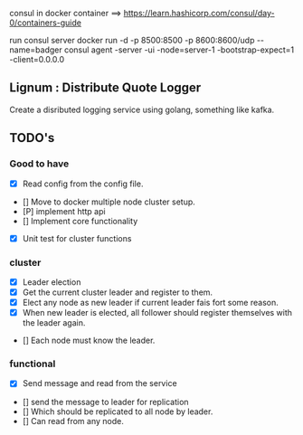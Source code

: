 consul in docker container  ==> https://learn.hashicorp.com/consul/day-0/containers-guide

run consul server
docker run -d -p 8500:8500 -p 8600:8600/udp --name=badger consul agent -server -ui -node=server-1 -bootstrap-expect=1 -client=0.0.0.0

## Lignum : Distribute Quote Logger

Create a disributed logging service using golang, something like kafka.

## TODO's

### Good to have
 - [X] Read config from the config file.
 - [] Move to docker multiple node cluster setup.
 - [P] implement http api 
 - [] Implement core functionality
 - [X] Unit test for cluster functions
 
### cluster 
 - [X] Leader election
 - [X] Get the current cluster leader and register to them.
 - [X] Elect any node as new leader if current leader fais fort some reason.
 - [X] When new leader is elected, all follower should register themselves with the leader again.
 - [] Each node must know the leader.

### functional
  - [X] Send message and read from the service
  - [] send the message to leader for replication
  - [] Which should be replicated to all node by leader.
  - [] Can read from any node.

